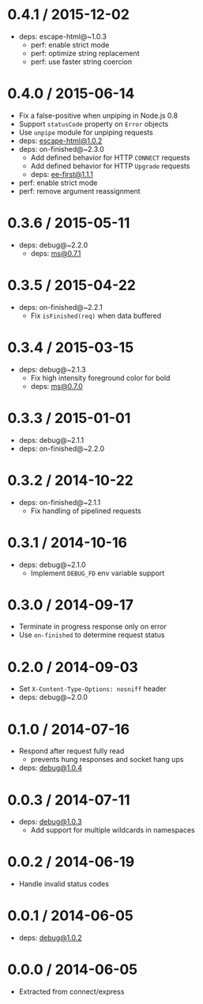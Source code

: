 0.4.1 / 2015-12-02
  ====

  * deps: escape-html@~1.0.3
    - perf: enable strict mode
    - perf: optimize string replacement
    - perf: use faster string coercion

0.4.0 / 2015-06-14
  ====

  * Fix a false-positive when unpiping in Node.js 0.8
  * Support `statusCode` property on `Error` objects
  * Use `unpipe` module for unpiping requests
  * deps: escape-html@1.0.2
  * deps: on-finished@~2.3.0
    - Add defined behavior for HTTP `CONNECT` requests
    - Add defined behavior for HTTP `Upgrade` requests
    - deps: ee-first@1.1.1
  * perf: enable strict mode
  * perf: remove argument reassignment

0.3.6 / 2015-05-11
  ====

  * deps: debug@~2.2.0
    - deps: ms@0.7.1

0.3.5 / 2015-04-22
  ====

  * deps: on-finished@~2.2.1
    - Fix `isFinished(req)` when data buffered

0.3.4 / 2015-03-15
  ====

  * deps: debug@~2.1.3
    - Fix high intensity foreground color for bold
    - deps: ms@0.7.0

0.3.3 / 2015-01-01
  ====

  * deps: debug@~2.1.1
  * deps: on-finished@~2.2.0

0.3.2 / 2014-10-22
  ====

  * deps: on-finished@~2.1.1
    - Fix handling of pipelined requests

0.3.1 / 2014-10-16
  ====

  * deps: debug@~2.1.0
    - Implement `DEBUG_FD` env variable support

0.3.0 / 2014-09-17
  ====

  * Terminate in progress response only on error
  * Use `on-finished` to determine request status

0.2.0 / 2014-09-03
  ====

  * Set `X-Content-Type-Options: nosniff` header
  * deps: debug@~2.0.0

0.1.0 / 2014-07-16
  ====

  * Respond after request fully read
    - prevents hung responses and socket hang ups
  * deps: debug@1.0.4

0.0.3 / 2014-07-11
  ====

  * deps: debug@1.0.3
    - Add support for multiple wildcards in namespaces

0.0.2 / 2014-06-19
  ====

  * Handle invalid status codes

0.0.1 / 2014-06-05
  ====

  * deps: debug@1.0.2

0.0.0 / 2014-06-05
  ====

  * Extracted from connect/express
